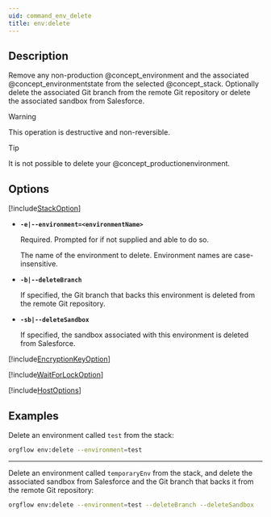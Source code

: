 ```yaml
---
uid: command_env_delete
title: env:delete
---
```


## Description

Remove any non-production @concept_environment and the associated @concept_environmentstate from the selected @concept_stack. Optionally delete the associated Git branch from the remote Git repository or delete the associated sandbox from Salesforce.

>[!WARNING]
>This operation is destructive and non-reversible.

>[!TIP]
>It is not possible to delete your @concept_productionenvironment.

## Options

[!include[StackOption](partials/stack-option.md)]

- **`-e|--environment=<environmentName>`**

  Required. Prompted for if not supplied and able to do so.

  The name of the environment to delete. Environment names are case-insensitive.

- **`-b|--deleteBranch`**

  If specified, the Git branch that backs this environment is deleted from the remote Git repository.

- **`-sb|--deleteSandbox`**

  If specified, the sandbox associated with this environment is deleted from Salesforce.

[!include[EncryptionKeyOption](partials/encryption-key-option.md)]

[!include[WaitForLockOption](partials/wait-for-lock-option.md)]

[!include[HostOptions](partials/host-options.md)]

## Examples

Delete an environment called `test` from the stack:

```bash
orgflow env:delete --environment=test
```

***

Delete an environment called `temporaryEnv` from the stack, and delete the associated sandbox from Salesforce and the Git branch that backs it from the remote Git repository:

```bash
orgflow env:delete --environment=test --deleteBranch --deleteSandbox
```
